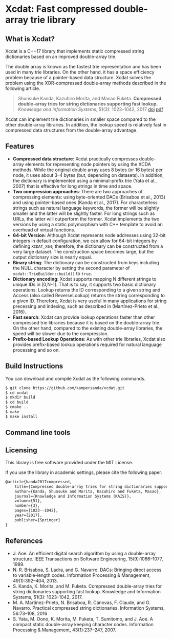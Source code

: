 # Xcdat: Fast compressed double-array trie library

## What is Xcdat?

Xcdat is a C++17 library that implements static compressed string dictionaries based on an improved double-array trie.

The double array is known as the fastest trie representation and has been used in many trie libraries. On the other hand, it has a space efficiency problem because of a pointer-based data structure. Xcdat solves the problem using the XOR-compressed double-array methods described in the following article.

> Shunsuke Kanda, Kazuhiro Morita, and Masao Fuketa. **Compressed double-array tries for string dictionaries supporting fast lookup.** *Knowledge and Information Systems*, 51(3): 1023–1042, 2017 [doi](https://doi.org/10.1007/s10115-016-0999-8) [pdf](https://kampersanda.github.io/pdf/KAIS2017.pdf)

Xcdat can implement trie dictionaries in smaller space compared to the other double-array libraries. In addition, the lookup speed is relatively fast in compressed data structures from the double-array advantage.

## Features

- **Compressed data structure**: Xcdat practically compresses double-array elements for representing node pointers by using the XCDA methods. While the original double array uses 8 bytes (or 16 bytes) per node, it uses about 3–4 bytes (but, depending on datasets). In addition, the dictionary is implemented using a minimal-prefix trie (Yata et al., 2007) that is effective for long strings in time and space.
- **Two compression approaches**: There are two approaches of compressing elements: using byte-oriented DACs (Brisaboa et al., 2013) and using pointer-based ones (Kanda et al., 2017). For characterless strings such as natural language keywords, the former will be slightly smaller and the latter will be slightly faster. For long strings such as URLs, the latter will outperform the former. Xcdat implements the two versions by using a static polymorphism with C++ template to avoid an overhead of virtual functions.
- **64-bit Version**: Although Xcdat represents node addresses using 32-bit integers in default configuration, we can allow for 64-bit integers by defining `XCDAT_X64`; therefore, the dictionary can be constructed from a very large dataset. The construction space becomes large, but the output dictionary size is nearly equal.
- **Binary string**: The dictionary can be constructed from keys including the NULL character by setting the second parameter of `xcdat::TrieBuilder::build()` to `true`.
- **Dictionary encoding**: Xcdat supports mapping N different strings to unique IDs in [0,N-1]. That is to say, it supports two basic dictionary operations: Lookup returns the ID corresponding to a given string and Access (also called ReverseLookup) returns the string corresponding to a given ID. Therefore, Xcdat is very useful in many applications for string precessing and indexing, such as described in (Martínez-Prieto et al., 2016).
- **Fast search**: Xcdat can provide lookup operations faster than other compressed trie libraries because it is based on the double-array trie. On the other hand, compared to the existing double-array libraries, the speed will be slower due to the compression.
- **Prefix-based Lookup Operations**: As with other trie libraries, Xcdat also provides prefix-based lookup operations required for natural language processing and so on.

## Build Instructions

You can download and compile Xcdat as the following commands.

```sh
$ git clone https://github.com/kampersanda/xcdat.git
$ cd xcdat
$ mkdir build
$ cd build
$ cmake ..
$ make
$ make install
```

## Command line tools



## Licensing

This library is free software provided under the MIT License.

If you use the library in academic settings, please cite the following paper.

```tex
@article{kanda2017compressed,
    title={Compressed double-array tries for string dictionaries supporting fast lookup},
    author={Kanda, Shunsuke and Morita, Kazuhiro and Fuketa, Masao},
    journal={Knowledge and Information Systems (KAIS)},
    volume={51},
    number={3},
    pages={1023--1042},
    year={2017},
    publisher={Springer}
}
```

## References

- J. Aoe. An efficient digital search algorithm by using a double-array structure. IEEE Transactions on Software Engineering, 15(9):1066–1077, 1989.
- N. R. Brisaboa, S. Ladra, and G. Navarro. DACs: Bringing direct access to variable-length codes. Information Processing & Management, 49(1):392–404, 2013.
- S. Kanda, K. Morita, and M. Fuketa. Compressed double-array tries for string dictionaries supporting fast lookup. Knowledge and Information Systems, 51(3): 1023–1042, 2017.
- M. A. Martínez-Prieto, N. Brisaboa, R. Cánovas, F. Claude, and G. Navarro. Practical compressed string dictionaries. Information Systems, 56:73–108, 2016
- S. Yata, M. Oono, K. Morita, M. Fuketa, T. Sumitomo, and J. Aoe. A compact static double-array keeping character codes. Information Processing & Management, 43(1):237–247, 2007.
